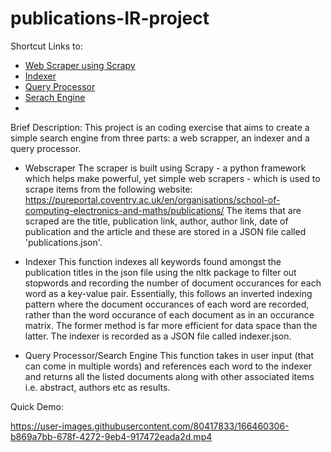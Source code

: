 # publications-IR-project
Shortcut Links to:

* [Web Scraper using Scrapy](https://github.com/vpagador/publications-IR-project/blob/main/search_engine_project/crawler/crawler/crawler/spiders/publication_spider.py)
* [Indexer](https://github.com/vpagador/publications-IR-project/blob/main/query_processor/query_processor.py)
* [Query Processor](https://github.com/vpagador/publications-IR-project/blob/main/query_processor/query_processor.py)
* [Serach Engine](https://github.com/vpagador/publications-IR-project/blob/main/query_processor/search_engine.py)
* 

Brief Description:
This project is an coding exercise that aims to create a simple search engine from three parts: a web scrapper, an indexer and a query processor. 

* Webscraper
The scraper is built using Scrapy - a python framework which helps make powerful, yet simple web scrapers - which is used to scrape items from the following website: https://pureportal.coventry.ac.uk/en/organisations/school-of-computing-electronics-and-maths/publications/ 
The items that are scraped are the title, publication link, author, author link, date of publication and the article and these are stored in a JSON file called 'publications.json'.

* Indexer
This function indexes all keywords found amongst the publication titles in the json file using the nltk package to filter out stopwords and recording the number of document occurances for each word as a key-value pair. Essentially, this follows an inverted indexing pattern where the document occurances of each word are recorded, rather than the word occurance of each document as in an occurance matrix. The former method is far more efficient for data space than the latter. The indexer is recorded as a JSON file called indexer.json.

* Query Processor/Search Engine
This function takes in user input (that can come in multiple words) and references each word to the indexer and returns all the listed documents along with other associated items i.e. abstract, authors etc as results. 

Quick Demo:

https://user-images.githubusercontent.com/80417833/166460306-b869a7bb-678f-4272-9eb4-917472eada2d.mp4

